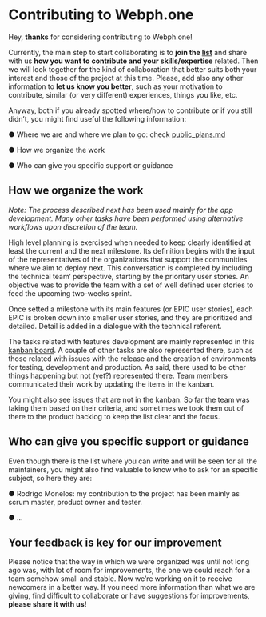 # Contributing to Webph.one
Hey, <b>thanks</b> for considering contributing to Webph.one!

Currently, the main step to start collaborating is to <b>join the [list](https://www.freelists.org/list/webphone-discuss)</b> and share with us <b>how you want to contribute and your skills/expertise</b> related. Then we will look together for the kind of collaboration that better suits both your interest and those of the project at this time. Please, add also any other information to <b>let us know you better</b>, such as your motivation to contribute, similar (or very different) experiences, things you like, etc.

Anyway, both if you already spotted where/how to contribute or if you still didn’t, you might find useful the following information:

● Where we are and where we plan to go: check [public_plans.md](https://github.com/saycel/webph.one/blob/develop/project_organization/project_plans.md)

● How we organize the work

● Who can give you specific support or guidance

## How we organize the work

<i>Note: The process described next has been used mainly for the app development. Many other tasks have been performed using alternative workflows upon discretion of the team.</i>

High level planning is exercised when needed to keep clearly identified at least the current and the next milestone. Its definition begins with the input of the representatives of the organizations that support the communities where we aim to deploy next. This conversation is completed by including the technical team’ perspective, starting by the prioritary user stories. An objective was to provide the team with a set of well defined user stories to feed the upcoming two-weeks sprint.

Once setted a milestone with its main features (or EPIC user stories), each EPIC is broken down into smaller user stories, and they are prioritized and detailed. Detail is added in a dialogue with the technical referent.

The tasks related with features development are mainly represented in this [kanban board](https://github.com/saycel/webph.one/projects/1). A couple of other tasks are also represented there, such as those related with issues with the release and the creation of environments for testing, development and production. As said, there used to be other things happening but not (yet?) represented there. Team members communicated their work by updating the items in the kanban.

You might also see issues that are not in the kanban. So far the team was taking them based on their criteria, and sometimes we took them out of there to the product backlog to keep the list clear and the focus.

## Who can give you specific support or guidance

Even though there is the list where you can write and will be seen for all the maintainers, you might also find valuable to know who to ask for an specific subject, so here they are:

● Rodrigo Monelos: my contribution to the project has been mainly as scrum master, product owner and tester.

● ...

## Your feedback is key for our improvement

Please notice that the way in which we were organized was until not long ago was, with lot of room for improvements, the one we could reach for a team somehow small and stable. Now we’re working on it to receive newcomers in a better way.
If you need more information than what we are giving, find difficult to collaborate or have suggestions for improvements, <b>please share it with us!</b>
